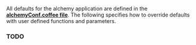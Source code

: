All defaults for the alchemy application are defined in the **[alchemyConf.coffee file](https://github.com/GraphAlchemist/Alchemy/blob/master/app/scripts/alchemy/alchemyConf.coffee)**.  The following specifies how to override defaults with user defined functions and parameters.

### TODO